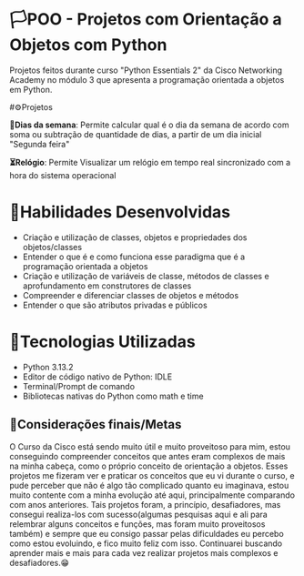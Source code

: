 # 🏳POO - Projetos com Orientação a Objetos com Python
Projetos feitos durante curso "Python Essentials 2" da Cisco Networking Academy no módulo 3 que apresenta a programação orientada a objetos em Python.

#⚙Projetos

**📅Dias da semana**: Permite calcular qual é o dia da semana de acordo com soma ou subtração de quantidade de dias, a partir de um dia inicial "Segunda feira"

**⏳Relógio**: Permite Visualizar um relógio em tempo real sincronizado com a hora do sistema operacional

# 🎯Habilidades Desenvolvidas
- Criação e utilização de classes, objetos e propriedades dos objetos/classes
- Entender o que é e como funciona esse paradigma que é a programação orientada a objetos
- Criação e utilização de variáveis de classe, métodos de classes e aprofundamento em construtores de classes
- Compreender e diferenciar classes de objetos e métodos
- Entender o que são atributos privadas e públicos

# 🧰Tecnologias Utilizadas
- Python 3.13.2
- Editor de código nativo de Python: IDLE
- Terminal/Prompt de comando
- Bibliotecas nativas do Python como math e time

## 📝Considerações finais/Metas
O Curso da Cisco está sendo muito útil e muito proveitoso para mim, estou conseguindo compreender conceitos que antes eram complexos de mais na minha cabeça, como o próprio conceito de orientação a objetos. Esses projetos
me fizeram ver e praticar os conceitos que eu vi durante o curso, e pude perceber que não é algo tão complicado quanto eu imaginava, estou muito contente com a minha evolução até aqui, principalmente comparando com anos anteriores. Tais projetos foram, a princípio, desafiadores, mas consegui realiza-los com sucesso(algumas pesquisas aqui e ali para relembrar alguns conceitos e funções, mas foram muito proveitosos também) e sempre que eu consigo passar pelas dificuldades eu percebo como estou evoluindo, e fico muito feliz com isso. Continuarei buscando aprender mais e mais para cada vez realizar projetos mais complexos e desafiadores.😁
